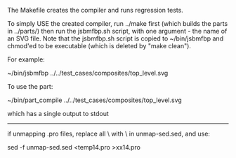 The Makefile creates the compiler and runs regression tests.

To simply USE the created compiler, run ../make first (which builds the parts in ../parts/) then run the jsbmfbp.sh script, with one argument - the name of an SVG file.  Note that the jsbmfbp.sh script is copied to ~/bin/jsbmfbp and chmod'ed to be executable (which is deleted by "make clean").

For example:

~/bin/jsbmfbp ../../test_cases/composites/top_level.svg


To use the part:

~/bin/part_compile ../../test_cases/composites/top_level.svg

which has a single output to stdout

-----

if unmapping .pro files, replace all \ with \\ in unmap-sed.sed, and use:

sed -f unmap-sed.sed <temp14.pro >xx14.pro
